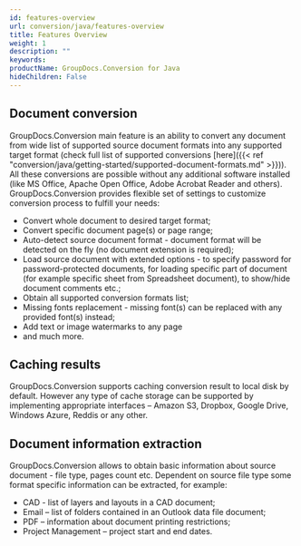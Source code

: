 ```yaml
---
id: features-overview
url: conversion/java/features-overview
title: Features Overview
weight: 1
description: ""
keywords: 
productName: GroupDocs.Conversion for Java
hideChildren: False
---
```

## Document conversion

GroupDocs.Conversion main feature is an ability to convert any document from wide list of supported source document formats into any supported target format (check full list of supported conversions [here]({{< ref "conversion/java/getting-started/supported-document-formats.md" >}})). All these conversions are possible without any additional software installed (like MS Office, Apache Open Office, Adobe Acrobat Reader and others).
GroupDocs.Conversion provides flexible set of settings to customize conversion process to fulfill your needs:

*   Convert whole document to desired target format;
*   Convert specific document page(s) or page range;
*   Auto-detect source document format \- document format will be detected on the fly (no document extension is required);
*   Load source document with extended options - to specify password for password-protected documents, for loading specific part of document (for example specific sheet from Spreadsheet document), to show/hide document comments etc.;
*   Obtain all supported conversion formats list;
*   Missing fonts replacement - missing font(s) can be replaced with any provided font(s) instead;    
*   Add text or image watermarks to any page     
*   and much more.
    

## Caching results

GroupDocs.Conversion supports caching conversion result to local disk by default. However any type of cache storage can be supported by implementing appropriate interfaces – Amazon S3, Dropbox, Google Drive, Windows Azure, Reddis or any other.

## Document information extraction

GroupDocs.Conversion allows to obtain basic information about source document - file type, pages count etc. Dependent on source file type some format specific information can be extracted, for example:

*   CAD - list of layers and layouts in a CAD document;    
*   Email – list of folders contained in an Outlook data file document;    
*   PDF – information about document printing restrictions;    
*   Project Management – project start and end dates.

